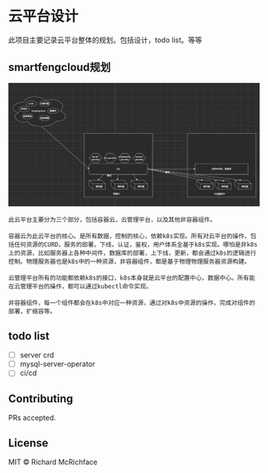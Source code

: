 
# 云平台设计

此项目主要记录云平台整体的规划。包括设计，todo list。等等


## smartfengcloud规划
![smartfengcloud](image/smartfengcloud.png)
```
此云平台主要分为三个部分，包括容器云，云管理平台，以及其他非容器组件。

容器云为此云平台的核心。是所有数据，控制的核心，依赖k8s实现。所有对云平台的操作，包括任何资源的CURD，服务的部署，下线，认证，鉴权，用户体系全基于k8s实现。哪怕是非k8s上的资源，比如服务器上各种中间件，数据库的部署，上下线，更新，都会通过k8s的逻辑进行控制。物理服务器也是k8s中的一种资源，非容器组件，都是基于物理物理服务器资源构建。

云管理平台所有的功能都依赖k8s的接口，k8s本身就是云平台的配置中心，数据中心。所有能在云管理平台的操作，都可以通过kubectl命令实现。

非容器组件，每一个组件都会在k8s中对应一种资源，通过对k8s中资源的操作，完成对组件的部署，扩缩容等。
```

## todo list

- [ ] server crd  
- [ ] mysql-server-operator  
- [ ] ci/cd 

## Contributing

PRs accepted.

## License

MIT © Richard McRichface
